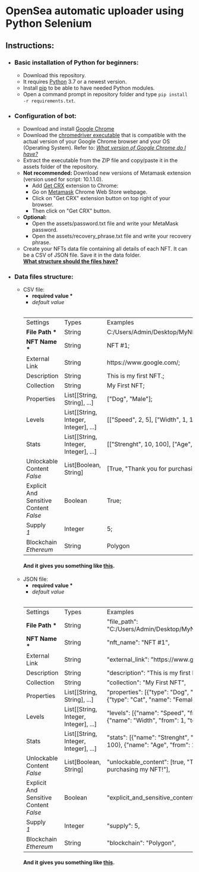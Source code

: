 <h1>OpenSea automatic uploader using Python Selenium</h1>

<h2>Instructions:</h2>

<ul>
  <li><h3>Basic installation of Python for beginners:</h3>
    <ul>
      <li>Download this repository.</li>
      <li>It requires <a href="https://www.python.org/">Python</a> 3.7 or a newest version.</li>
      <li>Install <a href="https://pip.pypa.io/en/stable/installation/">pip</a> to be able to have needed Python modules.</li>
      <li>Open a command prompt in repository folder and type <code>pip install -r requirements.txt</code>.</li>
    </ul>
  </li>
  <li><h3>Configuration of bot:</h3>
    <ul>
      <li>Download and install <a href="https://www.google.com/intl/en_en/chrome/">Google Chrome</a></li>
      <li>Download the <a href="https://chromedriver.chromium.org/downloads">chromedriver executable</a> that is compatible with the actual version of your Google Chrome browser and your OS (Operating System). Refer to: <i><a href="https://www.whatismybrowser.com/detect/what-version-of-chrome-do-i-have">What version of Google Chrome do I have?</a></i></li>
      <li>Extract the executable from the ZIP file and copy/paste it in the assets folder of the repository.</li>
      <li><strong>Not recommended:</strong> Download new versions of Metamask extension (version used for script: 10.1.1.0).
        <ul>
          <li>Add <a href="https://chrome.google.com/webstore/detail/get-crx/dijpllakibenlejkbajahncialkbdkjc">Get CRX</a> extension to Chrome:</li>
          <li>Go on <a href="https://chrome.google.com/webstore/detail/metamask/nkbihfbeogaeaoehlefnkodbefgpgknn">Metamask</a> Chrome Web Store webpage.</li>
          <li>Click on "Get CRX" extension button on top right of your browser.</li>
          <li>Then click on "Get CRX" button.</li>
        </ul>
      <li><strong>Optional:</strong>
        <ul>
          <li>Open the assets/password.txt file and write your MetaMask password.</li>
          <li>Open the assets/recovery_phrase.txt file and write your recovery phrase.</li>
        </ul>
      <li>Create your NFTs data file containing all details of each NFT. It can be a CSV of JSON file. Save it in the data folder.
        <br><strong><a href="https://github.com/maximedrn/opensea_automatic_uploader#data-files-structure">What structure should the files have?</a></strong></li>
    </ul>
  <li><h3>Data files structure:</h3>
    <ul>
      <li>CSV file:
        <br><ul>
        <li><strong>required value *</strong></li>
        <li><i>default value</i></li>
        </ul>
        <br><table>
          <tbody>
            <tr>
              <td>Settings</td>
              <td>Types</td>
              <td>Examples</td>
            </tr>
            <tr>
              <td><strong>File Path *</strong></a></td>
              <td>String</td>
              <td>C:/Users/Admin/Desktop/MyNFTs/nft_0001.png;</td>
            </tr>
            <tr>
              <td><strong>NFT Name *</strong></td>
              <td>String</td>
              <td>NFT #1;</td>
            </tr>
            <tr>
              <td>External Link</td>
              <td>String</td>
              <td>https://www.google.com/;</td>
            </tr>
            <tr>
              <td>Description</td>
              <td>String</td>
              <td>This is my first NFT.;</td>
            </tr>
            <tr>
              <td>Collection</td>
              <td>String</td>
              <td>My First NFT;</td>
            </tr>
            <tr>
              <td>Properties</td>
              <td>List[[String, String], ...]</td>
              <td>["Dog", "Male"];</td>
            </tr>
            <tr>
              <td>Levels</td>
              <td>List[[String, Integer, Integer], ...]</td>
              <td>[["Speed", 2, 5], ["Width", 1, 10]];</td>
            </tr>
            <tr>
              <td>Stats</td>
              <td>List[[String, Integer, Integer], ...]</td>
              <td>[["Strenght", 10, 100], ["Age", 1, 99]];</td>
            </tr>
            <tr>
              <td>Unlockable Content
                <br><i>False</i></td>
              <td>List[Boolean, String]</td>
              <td>[True, "Thank you for purchasing my NFT!"];</td>
            </tr>
            <tr>
              <td>Explicit And Sensitive Content
                <br><i>False</i></td>
              <td>Boolean</td>
              <td>True;</td>
            </tr>
            <tr>
              <td>Supply
                <br><i>1</i></td>
              <td>Integer</td>
              <td>5;</td>
            </tr>
            <tr>
              <td>Blockchain
                <br><i>Ethereum</i></td>
              <td>String</td>
              <td>Polygon</td>
            </tr>
          </tbody>
        </table>
        <h4>And it gives you something like <a href="https://github.com/maximedrn/opensea_automatic_uploader/blob/master/data/csv_structure.csv">this</a>.</h4>
      </li>
      <li>JSON file:
        <br><ul>
        <li><strong>required value *</strong></li>
        <li><i>default value</i></li>
        </ul>
        <br><table>
          <tbody>
            <tr>
              <td>Settings</td>
              <td>Types</td>
              <td>Examples</td>
            </tr>
            <tr>
              <td><strong>File Path *</strong></a></td>
              <td>String</td>
              <td>"file_path": "C:/Users/Admin/Desktop/MyNFTs/nft_0001.png",</td>
            </tr>
            <tr>
              <td><strong>NFT Name *</strong></td>
              <td>String</td>
              <td>"nft_name": "NFT #1",</td>
            </tr>
            <tr>
              <td>External Link</td>
              <td>String</td>
              <td>"external_link": "https://www.google.com/",</td>
            </tr>
            <tr>
              <td>Description</td>
              <td>String</td>
              <td>"description": "This is my first NFT.",</td>
            </tr>
            <tr>
              <td>Collection</td>
              <td>String</td>
              <td>"collection": "My First NFT",</td>
            </tr>
            <tr>
              <td>Properties</td>
              <td>List[[String, String], ...]</td>
              <td>"properties": [{"type": "Dog", "name": "Male"}, {"type": "Cat", "name": "Female"}],</td>
            </tr>
            <tr>
              <td>Levels</td>
              <td>List[[String, Integer, Integer], ...]</td>
              <td>"levels": [{"name": "Speed", "from": 2, "to": 5}, {"name": "Width", "from": 1, "to": 10}],</td>
            </tr>
            <tr>
              <td>Stats</td>
              <td>List[[String, Integer, Integer], ...]</td>
              <td>"stats": [{"name": "Strenght", "from": 10, "to": 100}, {"name": "Age", "from": 1, "to": 99}],</td>
            </tr>
            <tr>
              <td>Unlockable Content
                <br><i>False</i></td>
              <td>List[Boolean, String]</td>
              <td>"unlockable_content": [true, "Thank you for purchasing my NFT!"],</td>
            </tr>
            <tr>
              <td>Explicit And Sensitive Content
                <br><i>False</i></td>
              <td>Boolean</td>
              <td>"explicit_and_sensitive_content": true,</td>
            </tr>
            <tr>
              <td>Supply
                <br><i>1</i></td>
              <td>Integer</td>
              <td>"supply": 5,</td>
            </tr>
            <tr>
              <td>Blockchain
                <br><i>Ethereum</i></td>
              <td>String</td>
              <td>"blockchain": "Polygon",</td>
            </tr>
          </tbody>
        </table>
        <h4>And it gives you something like <a href="https://github.com/maximedrn/opensea_automatic_uploader/blob/master/data/json_structure.json">this</a>.</h4>
      </li>
    </ul>
</ul>
